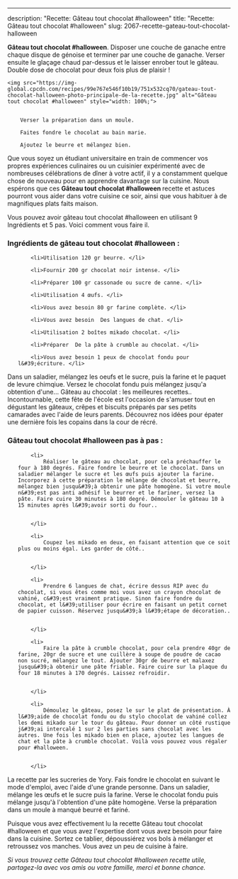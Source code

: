---
description: "Recette: Gâteau tout chocolat #halloween"
title: "Recette: Gâteau tout chocolat #halloween"
slug: 2067-recette-gateau-tout-chocolat-halloween

<p>
	<strong>Gâteau tout chocolat #halloween</strong>. 
	Disposer une couche de ganache entre chaque disque de génoise et terminer par une couche de ganache. Verser ensuite le glaçage chaud par-dessus et le laisser enrober tout le gâteau. Double dose de chocolat pour deux fois plus de plaisir !
</p>
<p>
	
	<img src="https://img-global.cpcdn.com/recipes/99e767e546f10b19/751x532cq70/gateau-tout-chocolat-halloween-photo-principale-de-la-recette.jpg" alt="Gâteau tout chocolat #halloween" style="width: 100%;">
	
	
		Verser la préparation dans un moule.
	
		Faites fondre le chocolat au bain marie.
	
		Ajoutez le beurre et mélangez bien.
	
</p>

Que vous soyez un étudiant universitaire en train de commencer vos propres expériences culinaires ou un cuisinier expérimenté avec de nombreuses célébrations de dîner à votre actif, il y a constamment quelque chose de nouveau pour en apprendre davantage sur la cuisine. Nous espérons que ces <strong> Gâteau tout chocolat #halloween </strong> recette et astuces pourront vous aider dans votre cuisine ce soir, ainsi que vous habituer à de magnifiques plats faits maison.

<!--inarticleads1-->

Vous pouvez avoir gâteau tout chocolat #halloween en utilisant 9 Ingrédients et 5 pas. Voici comment vous faire il.

<h3>Ingrédients de gâteau tout chocolat #halloween :</h3>

<ol>
	
		<li>Utilisation 120 gr beurre. </li>
	
		<li>Fournir 200 gr chocolat noir intense. </li>
	
		<li>Préparer 100 gr cassonade ou sucre de canne. </li>
	
		<li>Utilisation 4 œufs. </li>
	
		<li>Vous avez besoin 80 gr farine complète. </li>
	
		<li>Vous avez besoin  Des langues de chat. </li>
	
		<li>Utilisation 2 boîtes mikado chocolat. </li>
	
		<li>Préparer  De la pâte à crumble au chocolat. </li>
	
		<li>Vous avez besoin 1 peux de chocolat fondu pour l&#39;écriture. </li>
	
</ol>

Dans un saladier, mélangez les oeufs et le sucre, puis la farine et le paquet de levure chimqiue. Versez le chocolat fondu puis mélangez jusqu&#39;a obtention d&#39;une… Gâteau au chocolat : les meilleures recettes.. Incontournable, cette fête de l&#39;école est l&#39;occasion de s&#39;amuser tout en dégustant les gâteaux, crêpes et biscuits préparés par ses petits camarades avec l&#39;aide de leurs parents. Découvrez nos idées pour épater une dernière fois les copains dans la cour de récré. 

<!--inarticleads2-->

<h3>Gâteau tout chocolat #halloween pas à pas :</h3>

<ol>
	
		<li>
			Réaliser le gâteau au chocolat, pour cela préchauffer le four à 180 degrés. Faire fondre le beurre et le chocolat. Dans un saladier mélanger le sucre et les œufs puis ajouter la farine. Incorporez à cette préparation le mélange de chocolat et beurre, mélangez bien jusqu&#39;à obtenir une pâte homogène. Si votre moule n&#39;est pas anti adhésif le beurrer et le fariner, versez la pâte. Faire cuire 30 minutes à 180 degré. Démouler le gâteau 10 à 15 minutes après l&#39;avoir sorti du four..
			
			
		</li>
	
		<li>
			Coupez les mikado en deux, en faisant attention que ce soit plus ou moins égal. Les garder de côté..
			
			
		</li>
	
		<li>
			Prendre 6 langues de chat, écrire dessus RIP avec du chocolat, si vous êtes comme moi vous avez un crayon chocolat de vahiné, c&#39;est vraiment pratique. Sinon faire fondre du chocolat, et l&#39;utiliser pour écrire en faisant un petit cornet de papier cuisson. Réservez jusqu&#39;à l&#39;étape de décoration..
			
			
		</li>
	
		<li>
			Faire la pâte à crumble chocolat, pour cela prendre 40gr de farine, 20gr de sucre et une cuillère à soupe de poudre de cacao non sucré, mélangez le tout. Ajouter 30gr de beurre et malaxez jusqu&#39;à obtenir une pâte friable. Faire cuire sur la plaque du four 18 minutes à 170 degrés. Laissez refroidir.
			
			
		</li>
	
		<li>
			Démoulez le gâteau, posez le sur le plat de présentation. À l&#39;aide de chocolat fondu ou du stylo chocolat de vahiné collez les demi mikado sur le tour du gâteau. Pour donner un côté rustique j&#39;ai intercalé 1 sur 2 les parties sans chocolat avec les autres. Une fois les mikado bien en place, ajoutez les langues de chat et la pâte à crumble chocolat. Voilà vous pouvez vous régaler pour #halloween.
			
			
		</li>
	
</ol>

La recette par les sucreries de Yory. Fais fondre le chocolat en suivant le mode d&#39;emploi, avec l&#39;aide d&#39;une grande personne. Dans un saladier, mélange les œufs et le sucre puis la farine. Verse le chocolat fondu puis mélange jusqu&#39;à l&#39;obtention d&#39;une pâte homogène. Verse la préparation dans un moule à manqué beurré et fariné. 

<!--inarticleads1-->

<p>
Puisque vous avez effectivement lu la recette Gâteau tout chocolat #halloween et que vous avez l'expertise dont vous avez besoin pour faire dans la cuisine. Sortez ce tablier, dépoussiérez vos bols à mélanger et retroussez vos manches. Vous avez un peu de cuisine à faire.
</p>

<p>
<i>Si vous trouvez cette Gâteau tout chocolat #halloween recette utile, partagez-la avec vos amis ou votre famille, merci et bonne chance.</i>
</p>
